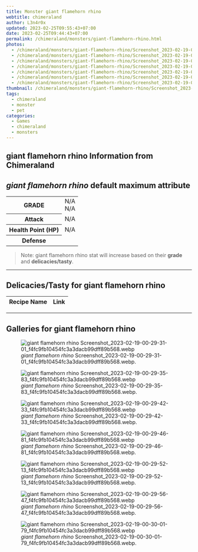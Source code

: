 ```yaml
---
title: Monster giant flamehorn rhino
webtitle: chimeraland
author: L3n4r0x
updated: 2023-02-25T09:55:43+07:00
date: 2023-02-25T09:44:43+07:00
permalink: /chimeraland/monsters/giant-flamehorn-rhino.html
photos:
  - /chimeraland/monsters/giant-flamehorn-rhino/Screenshot_2023-02-19-00-29-31-01_f4fc9fb10454fc3a3dacb99dff89b568.webp
  - /chimeraland/monsters/giant-flamehorn-rhino/Screenshot_2023-02-19-00-29-35-83_f4fc9fb10454fc3a3dacb99dff89b568.webp
  - /chimeraland/monsters/giant-flamehorn-rhino/Screenshot_2023-02-19-00-29-42-33_f4fc9fb10454fc3a3dacb99dff89b568.webp
  - /chimeraland/monsters/giant-flamehorn-rhino/Screenshot_2023-02-19-00-29-46-81_f4fc9fb10454fc3a3dacb99dff89b568.webp
  - /chimeraland/monsters/giant-flamehorn-rhino/Screenshot_2023-02-19-00-29-52-13_f4fc9fb10454fc3a3dacb99dff89b568.webp
  - /chimeraland/monsters/giant-flamehorn-rhino/Screenshot_2023-02-19-00-29-56-47_f4fc9fb10454fc3a3dacb99dff89b568.webp
  - /chimeraland/monsters/giant-flamehorn-rhino/Screenshot_2023-02-19-00-30-01-79_f4fc9fb10454fc3a3dacb99dff89b568.webp
thumbnail: /chimeraland/monsters/giant-flamehorn-rhino/Screenshot_2023-02-19-00-29-31-01_f4fc9fb10454fc3a3dacb99dff89b568.webp
tags:
  - chimeraland
  - monster
  - pet
categories:
  - Games
  - chimeraland
  - monsters
---
```


<link
  rel="stylesheet"
  href="https://rawcdn.githack.com/dimaslanjaka/Web-Manajemen/870a349/css/bootstrap-5-3-0-alpha3-wrapper.css"
/>
<section id="bootstrap-wrapper">
  <div data-bs-theme="dark">
    <h2>giant flamehorn rhino Information from Chimeraland</h2>
    <h2 id="attribute">
      <i>giant flamehorn rhino</i> default maximum attribute
    </h2>
    <div class="row">
      <div class="col mb-2">
        <div class="card">
          <div class="card-body">
            <table>
              <tr>
                <th>GRADE</th>
                <td>N/A <br />N/A</td>
              </tr>
              <tr>
                <th>Attack</th>
                <td>N/A</td>
              </tr>
              <tr>
                <th>Health Point (HP)</th>
                <td>N/A</td>
              </tr>
              <tr>
                <th>Defense</th>
                <td></td>
              </tr>
            </table>
          </div>
        </div>
      </div>
    </div>
    <blockquote class="bd-callout bd-callout-warning">
      Note: giant flamehorn rhino stat will increase based on their
      <b>grade</b> and <b>delicacies/tasty</b>.
    </blockquote>
    <hr />
    <h2 id="delicacies">Delicacies/Tasty for giant flamehorn rhino</h2>
    <div class="card">
      <div class="card-body">
        <div class="table-responsive">
          <table class="table table-striped">
            <thead>
              <tr>
                <th>Recipe Name</th>
                <th>Link</th>
              </tr>
            </thead>
            <tbody></tbody>
          </table>
        </div>
      </div>
    </div>
    <hr />
    <div id="gallery">
      <h2>Galleries for giant flamehorn rhino</h2>
      <div class="row">
        <div class="col-lg-6 col-12">
          <figure>
            <img
              src="https://www.webmanajemen.com/chimeraland/monsters/giant-flamehorn-rhino/Screenshot_2023-02-19-00-29-31-01_f4fc9fb10454fc3a3dacb99dff89b568.webp"
              alt="giant flamehorn rhino Screenshot_2023-02-19-00-29-31-01_f4fc9fb10454fc3a3dacb99dff89b568.webp"
            />
            <figcaption style="word-wrap: break-word">
              <i>giant flamehorn rhino</i>
              Screenshot_2023-02-19-00-29-31-01_f4fc9fb10454fc3a3dacb99dff89b568.webp.
            </figcaption>
          </figure>
        </div>
        <div class="col-lg-6 col-12">
          <figure>
            <img
              src="https://www.webmanajemen.com/chimeraland/monsters/giant-flamehorn-rhino/Screenshot_2023-02-19-00-29-35-83_f4fc9fb10454fc3a3dacb99dff89b568.webp"
              alt="giant flamehorn rhino Screenshot_2023-02-19-00-29-35-83_f4fc9fb10454fc3a3dacb99dff89b568.webp"
            />
            <figcaption style="word-wrap: break-word">
              <i>giant flamehorn rhino</i>
              Screenshot_2023-02-19-00-29-35-83_f4fc9fb10454fc3a3dacb99dff89b568.webp.
            </figcaption>
          </figure>
        </div>
        <div class="col-lg-6 col-12">
          <figure>
            <img
              src="https://www.webmanajemen.com/chimeraland/monsters/giant-flamehorn-rhino/Screenshot_2023-02-19-00-29-42-33_f4fc9fb10454fc3a3dacb99dff89b568.webp"
              alt="giant flamehorn rhino Screenshot_2023-02-19-00-29-42-33_f4fc9fb10454fc3a3dacb99dff89b568.webp"
            />
            <figcaption style="word-wrap: break-word">
              <i>giant flamehorn rhino</i>
              Screenshot_2023-02-19-00-29-42-33_f4fc9fb10454fc3a3dacb99dff89b568.webp.
            </figcaption>
          </figure>
        </div>
        <div class="col-lg-6 col-12">
          <figure>
            <img
              src="https://www.webmanajemen.com/chimeraland/monsters/giant-flamehorn-rhino/Screenshot_2023-02-19-00-29-46-81_f4fc9fb10454fc3a3dacb99dff89b568.webp"
              alt="giant flamehorn rhino Screenshot_2023-02-19-00-29-46-81_f4fc9fb10454fc3a3dacb99dff89b568.webp"
            />
            <figcaption style="word-wrap: break-word">
              <i>giant flamehorn rhino</i>
              Screenshot_2023-02-19-00-29-46-81_f4fc9fb10454fc3a3dacb99dff89b568.webp.
            </figcaption>
          </figure>
        </div>
        <div class="col-lg-6 col-12">
          <figure>
            <img
              src="https://www.webmanajemen.com/chimeraland/monsters/giant-flamehorn-rhino/Screenshot_2023-02-19-00-29-52-13_f4fc9fb10454fc3a3dacb99dff89b568.webp"
              alt="giant flamehorn rhino Screenshot_2023-02-19-00-29-52-13_f4fc9fb10454fc3a3dacb99dff89b568.webp"
            />
            <figcaption style="word-wrap: break-word">
              <i>giant flamehorn rhino</i>
              Screenshot_2023-02-19-00-29-52-13_f4fc9fb10454fc3a3dacb99dff89b568.webp.
            </figcaption>
          </figure>
        </div>
        <div class="col-lg-6 col-12">
          <figure>
            <img
              src="https://www.webmanajemen.com/chimeraland/monsters/giant-flamehorn-rhino/Screenshot_2023-02-19-00-29-56-47_f4fc9fb10454fc3a3dacb99dff89b568.webp"
              alt="giant flamehorn rhino Screenshot_2023-02-19-00-29-56-47_f4fc9fb10454fc3a3dacb99dff89b568.webp"
            />
            <figcaption style="word-wrap: break-word">
              <i>giant flamehorn rhino</i>
              Screenshot_2023-02-19-00-29-56-47_f4fc9fb10454fc3a3dacb99dff89b568.webp.
            </figcaption>
          </figure>
        </div>
        <div class="col-lg-6 col-12">
          <figure>
            <img
              src="https://www.webmanajemen.com/chimeraland/monsters/giant-flamehorn-rhino/Screenshot_2023-02-19-00-30-01-79_f4fc9fb10454fc3a3dacb99dff89b568.webp"
              alt="giant flamehorn rhino Screenshot_2023-02-19-00-30-01-79_f4fc9fb10454fc3a3dacb99dff89b568.webp"
            />
            <figcaption style="word-wrap: break-word">
              <i>giant flamehorn rhino</i>
              Screenshot_2023-02-19-00-30-01-79_f4fc9fb10454fc3a3dacb99dff89b568.webp.
            </figcaption>
          </figure>
        </div>
      </div>
    </div>
  </div>
</section>